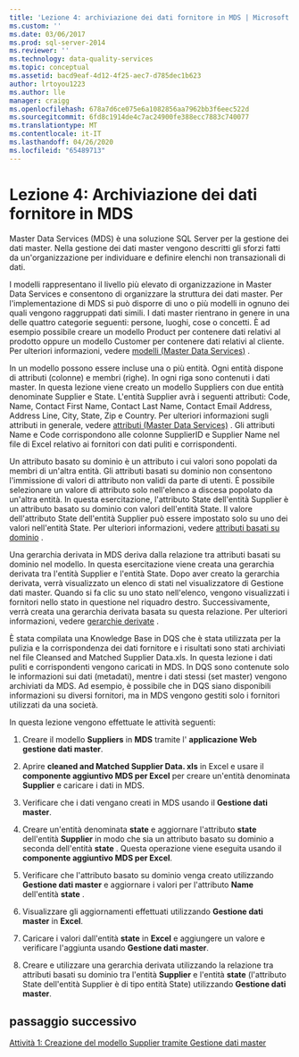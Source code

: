 ```yaml
---
title: 'Lezione 4: archiviazione dei dati fornitore in MDS | Microsoft Docs'
ms.custom: ''
ms.date: 03/06/2017
ms.prod: sql-server-2014
ms.reviewer: ''
ms.technology: data-quality-services
ms.topic: conceptual
ms.assetid: bacd9eaf-4d12-4f25-aec7-d785dec1b623
author: lrtoyou1223
ms.author: lle
manager: craigg
ms.openlocfilehash: 678a7d6ce075e6a1082856aa7962bb3f6eec522d
ms.sourcegitcommit: 6fd8c1914de4c7ac24900fe388ecc7883c740077
ms.translationtype: MT
ms.contentlocale: it-IT
ms.lasthandoff: 04/26/2020
ms.locfileid: "65489713"
---
```

# <a name="lesson-4-storing-supplier-data-in-mds"></a>Lezione 4: Archiviazione dei dati fornitore in MDS
  Master Data Services (MDS) è una soluzione SQL Server per la gestione dei dati master. Nella gestione dei dati master vengono descritti gli sforzi fatti da un'organizzazione per individuare e definire elenchi non transazionali di dati.  
  
 I modelli rappresentano il livello più elevato di organizzazione in Master Data Services e consentono di organizzare la struttura dei dati master. Per l'implementazione di MDS si può disporre di uno o più modelli in ognuno dei quali vengono raggruppati dati simili. I dati master rientrano in genere in una delle quattro categorie seguenti: persone, luoghi, cose o concetti. È ad esempio possibile creare un modello Product per contenere dati relativi al prodotto oppure un modello Customer per contenere dati relativi al cliente. Per ulteriori informazioni, vedere [modelli (Master Data Services)](https://msdn.microsoft.com/library/ee633746.aspx) .  
  
 In un modello possono essere incluse una o più entità. Ogni entità dispone di attributi (colonne) e membri (righe). In ogni riga sono contenuti i dati master. In questa lezione viene creato un modello Suppliers con due entità denominate Supplier e State. L'entità Supplier avrà i seguenti attributi: Code, Name, Contact First Name, Contact Last Name, Contact Email Address, Address Line, City, State, Zip e Country. Per ulteriori informazioni sugli attributi in generale, vedere [attributi (Master Data Services)](https://msdn.microsoft.com/library/ee633745.aspx) . Gli attributi Name e Code corrispondono alle colonne SupplierID e Supplier Name nel file di Excel relativo ai fornitori con dati puliti e corrispondenti.  
  
 Un attributo basato su dominio è un attributo i cui valori sono popolati da membri di un'altra entità. Gli attributi basati su dominio non consentono l'immissione di valori di attributo non validi da parte di utenti. È possibile selezionare un valore di attributo solo nell'elenco a discesa popolato da un'altra entità. In questa esercitazione, l'attributo State dell'entità Supplier è un attributo basato su dominio con valori dell'entità State. Il valore dell'attributo State dell'entità Supplier può essere impostato solo su uno dei valori nell'entità State. Per ulteriori informazioni, vedere [attributi basati su dominio](../master-data-services/domain-based-attributes-master-data-services.md) .  
  
 Una gerarchia derivata in MDS deriva dalla relazione tra attributi basati su dominio nel modello. In questa esercitazione viene creata una gerarchia derivata tra l'entità Supplier e l'entità State. Dopo aver creato la gerarchia derivata, verrà visualizzato un elenco di stati nel visualizzatore di Gestione dati master. Quando si fa clic su uno stato nell'elenco, vengono visualizzati i fornitori nello stato in questione nel riquadro destro. Successivamente, verrà creata una gerarchia derivata basata su questa relazione. Per ulteriori informazioni, vedere [gerarchie derivate](../master-data-services/derived-hierarchies-master-data-services.md) .  
  
 È stata compilata una Knowledge Base in DQS che è stata utilizzata per la pulizia e la corrispondenza dei dati fornitore e i risultati sono stati archiviati nel file Cleansed and Matched Supplier Data.xls. In questa lezione i dati puliti e corrispondenti vengono caricati in MDS. In DQS sono contenute solo le informazioni sui dati (metadati), mentre i dati stessi (set master) vengono archiviati da MDS. Ad esempio, è possibile che in DQS siano disponibili informazioni su diversi fornitori, ma in MDS vengono gestiti solo i fornitori utilizzati da una società.  
  
 In questa lezione vengono effettuate le attività seguenti:  
  
1.  Creare il modello **Suppliers** in **MDS** tramite l' **applicazione Web gestione dati master**.  
  
2.  Aprire **cleaned and Matched Supplier Data. xls** in Excel e usare il **componente aggiuntivo MDS per Excel** per creare un'entità denominata **Supplier** e caricare i dati in MDS.  
  
3.  Verificare che i dati vengano creati in MDS usando il **Gestione dati master**.  
  
4.  Creare un'entità denominata **state** e aggiornare l'attributo **state** dell'entità **Supplier** in modo che sia un attributo basato su dominio a seconda dell'entità **state** . Questa operazione viene eseguita usando il **componente aggiuntivo MDS per Excel**.  
  
5.  Verificare che l'attributo basato su dominio venga creato utilizzando **Gestione dati master** e aggiornare i valori per l'attributo **Name** dell'entità **state** .  
  
6.  Visualizzare gli aggiornamenti effettuati utilizzando **Gestione dati master** in **Excel**.  
  
7.  Caricare i valori dall'entità **state** in **Excel** e aggiungere un valore e verificare l'aggiunta usando **Gestione dati master**.  
  
8.  Creare e utilizzare una gerarchia derivata utilizzando la relazione tra attributi basati su dominio tra l'entità **Supplier** e l'entità **state** (l'attributo State dell'entità Supplier è di tipo entità State) utilizzando **Gestione dati master**.  
  
## <a name="next-step"></a>passaggio successivo  
 [Attività 1: Creazione del modello Supplier tramite Gestione dati master](../../2014/tutorials/task-1-creating-suppliers-model-using-master-data-manager.md)  
  
  
